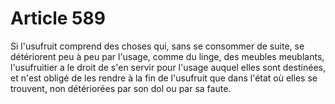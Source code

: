 # Article 589

Si l'usufruit comprend des choses qui, sans se consommer de suite, se détériorent peu à peu par l'usage, comme du linge, des meubles meublants, l'usufruitier a le droit de s'en servir pour l'usage auquel elles sont destinées, et n'est obligé de les rendre à la fin de l'usufruit que dans l'état où elles se trouvent, non détériorées par son dol ou par sa faute.
